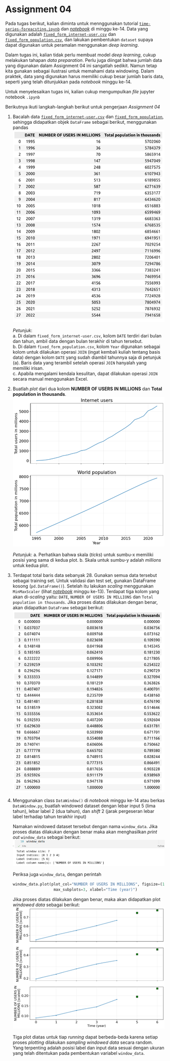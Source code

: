 # Assignment 04

Pada tugas berikut, kalian diminta untuk mennggunakan tutorial 
[`time-series-foreacsting.ipynb`](./tensorflow-time-series/time-series-forecasting.ipynb)
dan [_notebook_](../week-14.ipynb) di minggu ke-14. Data yang digunakan adalah 
[`fixed_form_internet-user.csv`](../datasets/fixed_form_internet-users.csv) dan 
[`fixed_form_population.csv`](../datasets/fixed_form_population.csv), dan lakukan pembentukan
`dataset` supaya dapat digunakan untuk peramalan menggunakan _deep learning_.

Dalam tugas ini, kalian tidak perlu membuat model _deep learning_, cukup
melakukan tahapan _data preparation_. Perlu juga diingat bahwa
jumlah data yang digunakan dalam Assignment 04 ini sangatlah sedikit.
Namun tetap kita gunakan sebagai ilustrasi untuk memahami data windowing.
Dalam praktek, data yang digunakan harus memiliki cukup besar jumlah 
baris data, seperti yang telah ditunjukkan pada _notebook_ minggu ke-14.

Untuk menyelesaikan tugas ini, kalian cukup mengumpulkan _file_
jupyter notebook `.ipynb`

Berikutnya ikuti langkah-langkah berikut untuk pengerjaan
_Assignment 04_

1. Bacalah data [`fixed_form_internet-user.csv`](../datasets/fixed_form_internet-users.csv) dan 
   [`fixed_form_population`](../datasets/fixed_form_population.csv), sehingga didapatkan 
   objek `DataFrame` sebagai berikut, menggunakan pandas
   ![01-read-df.png](./assignment-04-test/01-read-df.png)

   _Petunjuk_:   
   a. Di dalam `fixed_form_internet-user.csv`, kolom `DATE` terdiri dari
   bulan dan tahun, ambil data dengan bulan terakhir di tahun tersebut.   
   b. Di dalam `fixed_form_population.csv`, kolom `Year` digunakan sebagai 
   kolom untuk dilakukan operasi `JOIN` (ingat kembali kuliah tentang 
   basis data) dengan kolom `DATE` yang sudah diambil tahunnya saja
   di petunjuk (a). Baris data yang terambil setelah operasi `JOIN` hanyalah
   yang memiliki irisan.   
   c. Apabila mengalami kendala kesulitan, dapat dilakukan operasi `JOIN`
   secara manual menggunakan Excel.

2. Buatlah _plot_ dari dua kolom **NUMBER OF USERS IN MILLIONS** 
   dan **Total population in thousands**.
   ![02-a-plot-num-of-users.png](./assignment-04-test/02-a-plot-users-and-population.png)

   _Petunjuk_:
   a. Perhatikan bahwa skala (_ticks_) untuk sumbu-x memiliki posisi yang sama
   di kedua plot.
   b. Skala untuk sumbu-y adalah _millions_ untuk kedua plot.

3. Terdapat total baris data sebanyak 28. Gunakan semua data tersebut sebagai
   training set. Untuk validasi dan test set, gunakan DataFrame kosong
   (`pd.DataFrame()`). Setelah itu lakukan _scaling_ menggunakan 
   `MinMaxScaler` (lihat [_notebook_](../week-13.ipynb) minggu ke-13). 
   Terdapat tiga kolom yang akan di-_scaling_ yaitu:
   `DATE`, `NUMBER OF USERS IN MILLIONS` dan `Total population in thousands`.
   Jika proses diatas dilakukan dengan benar, akan didapatkan `DataFrame`
   sebagai berikut:
   ![03-scaling-train-df.png](./assignment-04-test/03-scaling-train-df.png)
   
   
4. Menggunakan class `DataWindow()` di _notebook_ minggu ke-14 atau 
   berkas `DataWindow.py`, buatlah windowed dataset
   dengan lebar input 5 (lima tahun), lebar label 2 (dua tahun), 
   dan _shift_ 2 (jarak pergeseran lebar label terhadap tahun terakhir
   input)

   Namakan windowed dataset tersebut dengan nama `window_data`. Jika proses
   diatas dilakukan dengan benar maka akan menghasilkan _print out_ `window_data`
   sebagai berikut:
   ![04-window-data-output.png](./assignment-04-test/04-window-data-output.png)

   Periksa juga `window_data`, dengan perintah
   ```py
   window_data.plot(plot_col="NUMBER OF USERS IN MILLIONS", figsize=(12, 10), 
                     max_subplots=3, xlabel="Time (year)")
   ```
   Jika proses diatas dilakukan dengan benar, maka akan didapatkan plot
   _windowed data_ sebagai berikut:
   ![05-window-data-plot.png](./assignment-04-test/05-window-data-plot.png)

   Tiga plot diatas untuk tiap _running_ dapat berbeda-beda karena
   setiap proses _plotting_ dilakukan _sampling windowed data_ secara random.
   Yang terpenting adalah posisi label dan input data sesuai dengan 
   ukuran yang telah ditentukan pada pembentukan variabel `window_data`.
